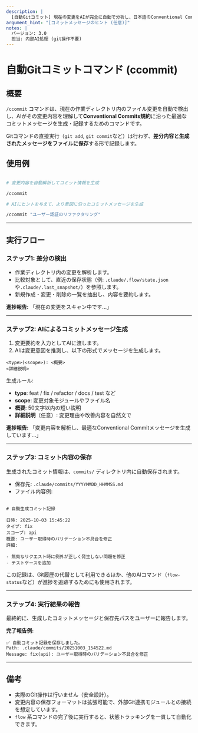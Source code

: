 ```yaml
---
description: |
  [自動Gitコミット] 現在の変更をAIが完全に自動で分析し、日本語のConventional Commitメッセージを生成してコミットを実行します。
argument_hint: "[コミットメッセージのヒント (任意)]"
notes: |
  バージョン: 3.0
  担当: 内部AI処理 (git操作不要)
---
```

# 自動Gitコミットコマンド (ccommit)

## 概要

`/ccommit` コマンドは、現在の作業ディレクトリ内のファイル変更を自動で検出し、AIがその変更内容を理解して**Conventional Commits規約**に沿った最適なコミットメッセージを生成・記録するためのコマンドです。

Gitコマンドの直接実行（`git add`, `git commit`など）は行わず、**差分内容と生成されたメッセージをファイルに保存**する形で記録します。

## 使用例

```bash

# 変更内容を自動解析してコミット情報を生成

/ccommit

# AIにヒントを与えて、より意図に沿ったコミットメッセージを生成

/ccommit "ユーザー認証のリファクタリング"
```

---

## 実行フロー

### ステップ1: 差分の検出

- 作業ディレクトリ内の変更を解析します。
- 比較対象として、直近の保存状態（例: `.claude/.flow/state.json`や`.claude/.last_snapshot/`）を参照します。
- 新規作成・変更・削除の一覧を抽出し、内容を要約します。

**進捗報告:**
「現在の変更をスキャン中です...」

---

### ステップ2: AIによるコミットメッセージ生成

1. 変更要約を入力としてAIに渡します。
2. AIは変更意図を推測し、以下の形式でメッセージを生成します。

```
<type>(<scope>): <概要>
<詳細説明>
```

生成ルール:

- **type**: feat / fix / refactor / docs / test など
- **scope**: 変更対象モジュールやファイル名
- **概要**: 50文字以内の短い説明
- **詳細説明**（任意）: 変更理由や改善内容を自然文で

**進捗報告:**
「変更内容を解析し、最適なConventional Commitメッセージを生成しています...」

---

### ステップ3: コミット内容の保存

生成されたコミット情報は、`commits/` ディレクトリ内に自動保存されます。

- 保存先: `.claude/commits/YYYYMMDD_HHMMSS.md`
- ファイル内容例:

```

# 自動生成コミット記録

日時: 2025-10-03 15:45:22
タイプ: fix
スコープ: api
概要: ユーザー取得時のバリデーション不具合を修正
詳細:

- 無効なリクエスト時に例外が正しく発生しない問題を修正
- テストケースを追加
```

この記録は、Git履歴の代替として利用できるほか、他のAIコマンド（`flow-status`など）が進捗を追跡するためにも使用されます。

---

### ステップ4: 実行結果の報告

最終的に、生成したコミットメッセージと保存先パスをユーザーに報告します。

**完了報告例:**

```
✅ 自動コミット記録を保存しました。
Path: .claude/commits/20251003_154522.md
Message: fix(api): ユーザー取得時のバリデーション不具合を修正
```

---

## 備考

- 実際のGit操作は行いません（安全設計）。
- 変更内容の保存フォーマットは拡張可能で、外部Git連携モジュールとの接続を想定しています。
- `flow` 系コマンドの完了後に実行すると、状態トラッキングを一貫して自動化できます。
